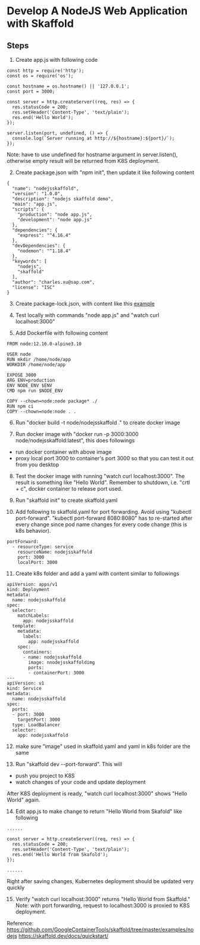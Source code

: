 # Develop A NodeJS Web Application with Skaffold

## Steps

1. Create app.js with following code

```
const http = require('http');
const os = require('os');

const hostname = os.hostname() || '127.0.0.1';
const port = 3000;

const server = http.createServer((req, res) => {
  res.statusCode = 200;
  res.setHeader('Content-Type', 'text/plain');
  res.end('Hello World');
});

server.listen(port, undefined, () => {
  console.log(`Server running at http://${hostname}:${port}/`);
});
```

Note: have to use undefined for hostname argument in server.listen(), otherwise empty result will be returned from K8S deployment.

2. Create package.json with "npm init", then update it like following content

```
{
  "name": "nodejsskaffold",
  "version": "1.0.0",
  "description": "nodejs skaffold demo",
  "main": "app.js",
  "scripts": {
    "production": "node app.js",
    "development": "node app.js"
  },
  "dependencies": {
    "express": "^4.16.4"
  },
  "devDependencies": {
    "nodemon": "^1.18.4"
  },
  "keywords": [
    "nodejs",
    "skaffold"
  ],
  "author": "charles.xu@sap.com",
  "license": "ISC"
}
```

3. Create package-lock.json, with content like this [example](./package-lock.json)

4. Test locally with commands "node app.js" and "watch curl localhost:3000"

5. Add Dockerfile with following content

```
FROM node:12.16.0-alpine3.10

USER node
RUN mkdir /home/node/app
WORKDIR /home/node/app

EXPOSE 3000
ARG ENV=production
ENV NODE_ENV $ENV
CMD npm run $NODE_ENV

COPY --chown=node:node package* ./
RUN npm ci
COPY --chown=node:node . .
```

6. Run "docker build -t node/nodejsskaffold ." to create docker image

7. Run docker image with "docker run -p 3000:3000 node/nodejsskaffold:latest", this does followings
- run docker container with above image
- proxy local port 3000 to container's port 3000 so that you can test it out from you desktop

8. Test the docker image with running "watch curl localhost:3000". The result is something like "Hello World". Remember to shutdown, i.e. "crtl + c", docker container to release port used.

9. Run "skaffold init" to create skaffold.yaml

10. Add following to skaffold.yaml for port forwarding. Avoid using "kubectl port-forward". "kubectl port-forward <yourpod> 8080:8080" has to re-started after every change since pod name changes for every code change (this is k8s behavior).

```
portForward:
  - resourceType: service
    resourceName: nodejsskaffold
    port: 3000
    localPort: 3000
```

11. Create k8s folder and add a yaml with content similar to followings

```
apiVersion: apps/v1
kind: Deployment
metadata:
  name: nodejsskaffold
spec:
  selector:
    matchLabels:
      app: nodejsskaffold
  template:
    metadata:
      labels:
        app: nodejsskaffold
    spec:
      containers:
      - name: nodejsskaffold
        image: nnodejsskaffoldimg
        ports:
        - containerPort: 3000
---
apiVersion: v1
kind: Service
metadata:
  name: nodejsskaffold
spec:
  ports:
  - port: 3000
    targetPort: 3000
  type: LoadBalancer
  selector:
    app: nodejsskaffold
```

12. make sure "image" used in skaffold.yaml and yaml in k8s folder are the same

13. Run "skaffold dev --port-forward". This will
- push you project to K8S
- watch changes of your code and update deployment

After K8S deployment is ready, "watch curl localhost:3000" shows "Hello World" again.

14. Edit app.js to make change to return "Hello World from Skafold" like following

```
......

const server = http.createServer((req, res) => {
  res.statusCode = 200;
  res.setHeader('Content-Type', 'text/plain');
  res.end('Hello World from Skafold');
});

......
```

Right after saving changes, Kubernetes deployment should be updated very quickly

15. Verify "watch curl localhost:3000" returns "Hello World from Skaffold."
Note: with port forwarding, request to localhost:3000 is proxied to K8S deployment.


Reference:
https://github.com/GoogleContainerTools/skaffold/tree/master/examples/nodejs
https://skaffold.dev/docs/quickstart/
